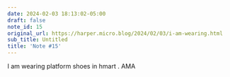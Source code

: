 ```yaml
---
date: 2024-02-03 18:13:02-05:00
draft: false
note_id: 15
original_url: https://harper.micro.blog/2024/02/03/i-am-wearing.html
sub_title: Untitled
title: 'Note #15'
---
```


I am wearing platform shoes in hmart . AMA